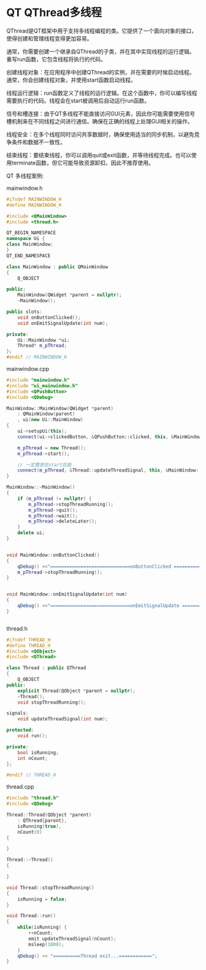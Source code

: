 # QT QThread多线程

QThread是QT框架中用于支持多线程编程的类。它提供了一个面向对象的接口，使得创建和管理线程变得更加容易。

通常，你需要创建一个继承自QThread的子类，并在其中实现线程的运行逻辑。重写run函数，它包含线程将执行的代码。

创建线程对象：在应用程序中创建QThread的实例，并在需要的时候启动线程。通常，你会创建线程对象，并使用start函数启动线程。

线程运行逻辑：run函数定义了线程的运行逻辑。在这个函数中，你可以编写线程需要执行的代码。线程会在start被调用后自动运行run函数。

信号和槽连接：由于QT多线程不能直接访问GUI元素，因此你可能需要使用信号槽机制来在不同线程之间进行通信。确保在正确的线程上处理GUI相关的操作。

线程安全：在多个线程同时访问共享数据时，确保使用适当的同步机制，以避免竞争条件和数据不一致性。

结束线程：要结束线程，你可以调用quit或exit函数，并等待线程完成。也可以使用terminate函数，但它可能导致资源卸扣，因此不推荐使用。





QT 多线程案例:

mainwindow.h

```cpp
#ifndef MAINWINDOW_H
#define MAINWINDOW_H

#include <QMainWindow>
#include <thread.h>

QT_BEGIN_NAMESPACE
namespace Ui {
class MainWindow;
}
QT_END_NAMESPACE

class MainWindow : public QMainWindow
{
    Q_OBJECT

public:
    MainWindow(QWidget *parent = nullptr);
    ~MainWindow();

public slots:
    void onButtonClicked();
    void onEmitSignalUpdate(int num);

private:
    Ui::MainWindow *ui;
    Thread* m_pThread;
};
#endif // MAINWINDOW_H

```



mainwindow.cpp

```cpp
#include "mainwindow.h"
#include "ui_mainwindow.h"
#include <QPushButton>
#include <QDebug>

MainWindow::MainWindow(QWidget *parent)
    : QMainWindow(parent)
    , ui(new Ui::MainWindow)
{
    ui->setupUi(this);
    connect(ui->clickedButton, &QPushButton::clicked, this, &MainWindow::onButtonClicked);

    m_pThread = new Thread();
    m_pThread->start();

    // 一定要放在start后面
    connect(m_pThread, &Thread::updateThreadSignal, this, &MainWindow::onEmitSignalUpdate);
}

MainWindow::~MainWindow()
{
    if (m_pThread != nullptr) {
        m_pThread->stopThreadRunning();
        m_pThread->quit();
        m_pThread->wait();
        m_pThread->deleteLater();
    }
    delete ui;
}


void MainWindow::onButtonClicked()
{
    qDebug() <<"=============================onButtonClicked ===================================";
    m_pThread->stopThreadRunning();
}


void MainWindow::onEmitSignalUpdate(int num)
{
    qDebug() <<"=============================onEmitSignalUpdate ===================================" << num;
}



```



thread.h

```cpp
#ifndef THREAD_H
#define THREAD_H
#include <QObject>
#include <QThread>

class Thread : public QThread
{
    Q_OBJECT
public:
    explicit Thread(QObject *parent = nullptr);
    ~Thread();
    void stopThreadRunning();

signals:
    void updateThreadSignal(int num);

protected:
    void run();

private:
    bool isRunning;
    int nCount;
};

#endif // THREAD_H

```



thread.cpp

```cpp
#include "thread.h"
#include <QDebug>

Thread::Thread(QObject *parent)
    : QThread{parent},
    isRunning(true),
    nCount(0)
{

}

Thread::~Thread()
{

}

void Thread::stopThreadRunning()
{
    isRunning = false;
}

void Thread::run()
{
    while(isRunning) {
        ++nCount;
        emit updateThreadSignal(nCount);
        msleep(1000);
    }
    qDebug() << "==========Thread exit...============";
}

```
